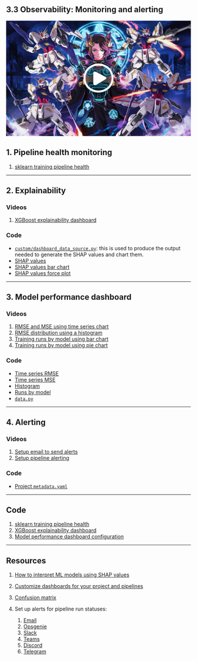 ## 3.3 Observability: Monitoring and alerting

<a href="https://youtube.com/playlist?list=PLBpweK9KQBJ4xXFZV1vrcWT4QHpd7qLza&si=njGbWD8mc3lumR1r">
  <img src="https://github.com/mage-ai/assets/blob/main/mlops/3-observe.png?raw=true">
</a>

## 1. Pipeline health monitoring

1. [sklearn training pipeline health](https://youtu.be/jwte-x3VwFE)

---

## 2. Explainability

### Videos

1. [XGBoost explainability dashboard](https://youtu.be/BvGZTl-UUQY)

### Code

-   [`custom/dashboard_data_source.py`](https://github.com/mage-ai/mlops/blob/master/mlops/unit_3_observability/custom/dashboard_data_source.py):
    this is used to produce the output needed to generate the SHAP values and chart them.
-   [SHAP values](https://github.com/mage-ai/mlops/blob/master/mlops/unit_3_observability/charts/shap_values.py)
-   [SHAP values bar chart](https://github.com/mage-ai/mlops/blob/master/mlops/unit_3_observability/charts/shap_values_bar.py)
-   [SHAP values force plot](https://github.com/mage-ai/mlops/blob/master/mlops/unit_3_observability/charts/shap_values_force_chart.py)

---

## 3. Model performance dashboard

### Videos

1. [RMSE and MSE using time series chart](https://youtu.be/6kqHoxAL0DY)
1. [RMSE distribution using a histogram](https://youtu.be/GQMgCzI-Qrg)
1. [Training runs by model using bar chart](https://youtu.be/q4Quk6GeVRk)
1. [Training runs by model using pie chart](https://youtu.be/I5qR3OtASXs)

### Code

-   [Time series RMSE](https://github.com/mage-ai/mlops/blob/master/mlops/unit_3_observability/charts/training_metrics__rmse_.py)
-   [Time series MSE](https://github.com/mage-ai/mlops/blob/master/mlops/unit_3_observability/charts/time_series__mse_.py)
-   [Histogram](https://github.com/mage-ai/mlops/blob/master/mlops/unit_3_observability/charts/distribution_of_performance_metrics.py)
-   [Runs by model](https://github.com/mage-ai/mlops/blob/master/mlops/unit_3_observability/charts/total_runs_by_model.py)
-   [`data.py`](https://github.com/mage-ai/mlops/blob/master/mlops/utils/analytics/data.py)

---

## 4. Alerting

### Videos

1. [Setup email to send alerts](https://youtu.be/DjtE3webtjE)
1. [Setup pipeline alerting](https://youtu.be/H6D7zyqSQMw)

### Code

-   [Project `metadata.yaml`](https://github.com/mage-ai/mlops/blob/master/mlops/unit_3_observability/metadata.yaml)

---

## Code

1. [sklearn training pipeline health](https://github.com/mage-ai/mlops/blob/master/mlops/presenters/pipelines/xgboost_training/dashboard/block_layout.yaml)
1. [XGBoost explainability dashboard](https://github.com/mage-ai/mlops/blob/master/mlops/presenters/pipelines/sklearn_training/dashboard/block_layout.yaml)
1. [Model performance dashboard configuration](https://github.com/mage-ai/mlops/blob/master/mlops/presenters/overview/dashboard/block_layout.yaml)

---

## Resources

1. [How to interpret ML models using SHAP values](https://www.mage.ai/blog/how-to-interpret-explain-machine-learning-models-using-shap-values)

1. [Customize dashboards for your project and pipelines](https://docs.mage.ai/visualizations/dashboards)

1. [Confusion matrix](https://www.mage.ai/blog/guide-to-model-metrics-p1-matrix-performance)

1. Set up alerts for pipeline run statuses:
    1. [Email](https://docs.mage.ai/integrations/observability/alerting-email)
    1. [Opsgenie](https://docs.mage.ai/integrations/observability/alerting-opsgenie)
    1. [Slack](https://docs.mage.ai/integrations/observability/alerting-slack)
    1. [Teams](https://docs.mage.ai/integrations/observability/alerting-teams)
    1. [Discord](https://docs.mage.ai/integrations/observability/alerting-discord)
    1. [Telegram](https://docs.mage.ai/integrations/observability/alerting-telegram)
